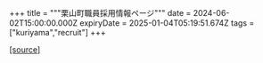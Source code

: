 +++
title = """栗山町職員採用情報ページ"""
date = 2024-06-02T15:00:00.000Z
expiryDate = 2025-01-04T05:19:51.674Z
tags = ["kuriyama","recruit"]
+++


[[source]](https://www.town.kuriyama.hokkaido.jp/site/saiyou/)

